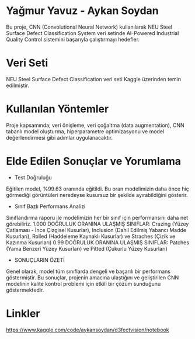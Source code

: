 # Yağmur Yavuz - Aykan Soydan
Bu proje, CNN (Convolutional Neural Network) kullanılarak NEU Steel Surface Defect Classification System veri setinde AI-Powered Industrial Quality Control sistemini başarıyla çalıştırmayı hedefler.
# Veri Seti
NEU Steel Surface Defect Classification veri seti Kaggle üzerinden temin edilmiştir. 
# Kullanılan Yöntemler
Proje kapsamında; veri önişleme, veri çoğaltma (data augmentation), CNN tabanlı model oluşturma, hiperparametre optimizasyonu ve model değerlendirmesi gibi adımlar uygulanacaktır.
# Elde Edilen Sonuçlar ve Yorumlama
* Test Doğruluğu

Eğitilen model, %99.63 oranında eğitildi. Bu oran modelimizin daha önce hiç görmediği görüntüleri neredeyse kusursuz bir şekilde ayırabildiğini gösterir.
* Sınıf Bazlı Performans Analizi

Sınıflandırma raporu ile modelimizin her bir sınıf için performansını daha net görebiliriz.
1.000 DOĞRULUK ORANINA ULAŞMIŞ SINIFLAR: Crazing (Yüzey Çatlaması - İnce Çizgisel Kusurlar), Inclusion (Dahil Edilmiş Yabancı Madde Kusurları), Rolled (Haddeleme Kaynaklı Kusurlar) ve Straches (Çizik ve Kazınma Kusurları)
0.99 DOĞRULUK ORANINA ULAŞMIŞ SINIFLAR: Patches (Yama Benzeri Yüzey Kusurları) ve Pitted (Çukurlu Yüzey Kusurları)
* SONUÇLARIN ÖZETİ

Genel olarak, model tüm sınıflarda dengeli ve başarılı bir performans göstermiştir. Bu sonuçlar, projenin amacına ulaştığını ve geliştirilen CNN modelinin kalite kontrol problemi için etkili bir çözüm sunduğunu göstermektedir.
# Linkler
https://www.kaggle.com/code/aykansoydan/d3fectvision/notebook

